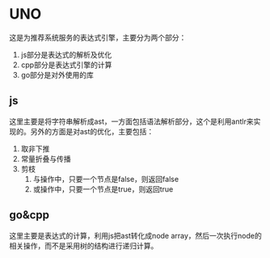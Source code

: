 # UNO
这是为推荐系统服务的表达式引擎，主要分为两个部分：
1. js部分是表达式的解析及优化
2. cpp部分是表达式引擎的计算
3. go部分是对外使用的库


## js
这里主要是将字符串解析成ast，一方面包括语法解析部分，这个是利用antlr来实现的。另外的方面是对ast的优化，主要包括：
1. 取非下推
2. 常量折叠与传播
3. 剪枝
   1. 与操作中，只要一个节点是false，则返回false
   2. 或操作中，只要一个节点是true，则返回true


## go&cpp
这里主要是表达式的计算，利用js把ast转化成node array，然后一次执行node的相关操作，而不是采用树的结构进行递归计算。

